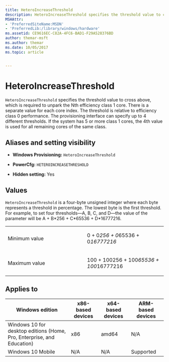 ```yaml
---
title: HeteroIncreaseThreshold
description: HeteroIncreaseThreshold specifies the threshold value to cross above, which is required to unpark the Nth efficiency class 1 core. There is a separate value for each core index. The threshold is relative to efficiency class 0 performance.
MSHAttr:
- 'PreferredSiteName:MSDN'
- 'PreferredLib:/library/windows/hardware'
ms.assetid: CE9616EC-C82A-4FC6-BAD1-F29A528376BD
author: themar-msft
ms.author: themar
ms.date: 10/05/2017
ms.topic: article


---
```


# HeteroIncreaseThreshold


`HeteroIncreaseThreshold` specifies the threshold value to cross above, which is required to unpark the Nth efficiency class 1 core. There is a separate value for each core index. The threshold is relative to efficiency class 0 performance. The provisioning interface can specify up to 4 different thresholds. If the system has 5 or more class 1 cores, the 4th value is used for all remaining cores of the same class.

## <span id="Aliases_and_setting_visibility"></span><span id="aliases_and_setting_visibility"></span><span id="ALIASES_AND_SETTING_VISIBILITY"></span>Aliases and setting visibility


-   **Windows Provisioning:** `HeteroIncreaseThreshold`

-   **PowerCfg:** `HETEROINCREASETHRESHOLD`

-   **Hidden setting:** Yes

## <span id="Values"></span><span id="values"></span><span id="VALUES"></span>Values


`HeteroIncreaseThreshold` is a four-byte unsigned integer where each byte represents a threshold in percentage. The lowest byte is the first threshold. For example, to set four thresholds—A, B, C, and D—the value of the parameter will be A + B\*256 + C\*65536 + D\*16777216.

<table>
<colgroup>
<col width="50%" />
<col width="50%" />
</colgroup>
<tbody>
<tr class="odd">
<td><p>Minimum value</p></td>
<td><p>0 + 0<em>256 + 0</em>65536 + 0<em>16777216</p></td>
</tr>
<tr class="even">
<td><p>Maximum value</p></td>
<td><p>100 + 100</em>256 + 100<em>65536 + 100</em>16777216</p></td>
</tr>
</tbody>
</table>

 

## <span id="Applies_to"></span><span id="applies_to"></span><span id="APPLIES_TO"></span>Applies to


| Windows edition                                                        | x86-based devices | x64-based devices | ARM-based devices |
|------------------------------------------------------------------------|-------------------|-------------------|-------------------|
| Windows 10 for desktop editions (Home, Pro, Enterprise, and Education) | x86               | amd64             | N/A               |
| Windows 10 Mobile                                                      | N/A               | N/A               | Supported         |
